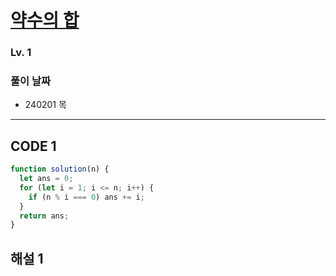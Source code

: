 # [약수의 합](https://school.programmers.co.kr/learn/courses/30/lessons/12928)

### Lv. 1

### 풀이 날짜

- 240201 목

---

## CODE 1

```javascript
function solution(n) {
  let ans = 0;
  for (let i = 1; i <= n; i++) {
    if (n % i === 0) ans += i;
  }
  return ans;
}
```

## 해설 1
